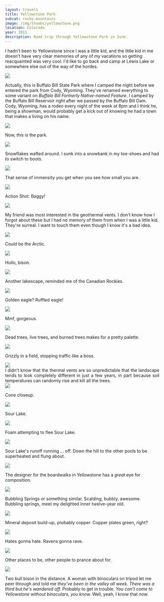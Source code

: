 ```yaml
--- 
layout: travels
title: Yellowstone Park
subcat: rocky-mountains
image: /img/thumbs/yellowstone.png
location: Colorado
year: 2011
description: Road trip through Yellowstone Park in June.
---
```


I hadn't been to Yellowstone since I was a little kid, and the little kid in me doesn't have very clear memories of any of my vacations so getting reacquainted was very cool. I'd like to go back and camp at Lewis Lake or somewhere else out of the way of the hordes.

 <img src="https://lh4.googleusercontent.com/-eYrmLO1qS-o/T2KtB3CWcrI/AAAAAAAACVw/oNRBrfTG5aA/s533/DSCF3946.JPG">

Actually, this is Buffalo Bill State Park where I camped the night before we entered the park from Cody, Wyoming. They've renamed everything to some variant on <em>Buffalo Bill Formerly Native-named Feature</em>. I camped by the Buffalo Bill Reservoir right after we passed by the Buffalo Bill Dam. Cody, Wyoming, has a rodeo every night of the week at 8pm and I think he, being a showman, would probably get a kick out of knowing he had a town that makes a living on his name.

 <img src="https://lh3.googleusercontent.com/-nrozYX7qj9k/T2KtB25B8JI/AAAAAAAACVo/YQVAbfO-7yA/s533/DSCF3954.JPG">

Now, <em>this</em> is the park.

 <img src="https://lh3.googleusercontent.com/-b_OVViwlvtU/T2KtByTFmDI/AAAAAAAACVs/GlQiIqx5GuU/s533/DSCF3951.JPG">

Snowflakes wafted around. 
I sunk into a snowbank in my toe-shoes and had to switch to boots.

 <img src="https://lh4.googleusercontent.com/-aOwMHTVvl_4/T2KtIu0rSLI/AAAAAAAACZc/FoYtUSuetrU/s533/DSCF4043.JPG">

That sense of immensity you get when you see how small you are.

 <img src="https://lh3.googleusercontent.com/-CazDtM51rb4/T2KtCbbDKpI/AAAAAAAACV8/3LbD-cnyQ5s/s533/DSCF3957.JPG">

Action Shot: Baggy!

 <img src="https://lh4.googleusercontent.com/-q1soHJWFb3c/T2KtCW94-7I/AAAAAAAACWA/jUrgmjeX07o/s533/DSCF3960.JPG">

My friend was most interested in the geothermal vents. I don't know how I forgot about these but I had no memory of them from when I was a little kid. They're surreal. I want to touch them even though I know it's a bad idea.

 <img src="https://lh4.googleusercontent.com/-zRqVT9FIzgg/T2KtCvNbcII/AAAAAAAACWU/lZ3APkvKlKw/s533/DSCF3961.JPG">

Could be the Arctic.

 <img src="https://lh3.googleusercontent.com/-qsMmrA5KQW0/T2KtChLWFjI/AAAAAAAACWk/FnKwvWKb4x8/s533/DSCF3963.JPG">

Hullo, bison.

 <img src="https://lh5.googleusercontent.com/-Sho-7pyMy8c/T2KtCpos0PI/AAAAAAAACWY/qUa1x38OGR4/s533/DSCF3965.JPG">

Another lakescape, reminded me of the Canadian Rockies.

 <img src="https://lh4.googleusercontent.com/-rrpfEPic3yY/T2KtDRFY3rI/AAAAAAAACW0/zEChZUwzkcE/s447/DSCF3967a.JPG">

Golden eagle? Ruffled eagle!

 <img src="https://lh3.googleusercontent.com/-gLEI4JX5Aiw/T2KtD5MdxFI/AAAAAAAACXQ/-EHEa9pMZjk/s533/DSCF3970.JPG">

Mmf, gorgeous.

 <img src="https://lh4.googleusercontent.com/-0owpH2Ww7lQ/T2KtDydOxdI/AAAAAAAACXI/FSgiTxmcfAM/s533/DSCF3972.JPG">

Dead trees, live trees, and burned trees makes for a pretty palette.

 <img src="https://lh4.googleusercontent.com/-APZXDz6CnEM/T2KtEhkvlzI/AAAAAAAACX4/cFHVlzsI2zo/s533/DSCF3977.JPG">

Grizzly in a field, stopping traffic like a boss.

 <img src="https://lh3.googleusercontent.com/-BC0rCy8TuMY/T2KtFN5groI/AAAAAAAACXc/dz1jeHgrBDQ/s533/DSCF3995.JPG">

<div style="text-align:justify">I didn't know that the thermal vents are so unpredictable that the landscape tends to look completely different in just a few years, in part because soil temperatures can randomly rise and kill all the trees. </div>

 <img src="https://lh4.googleusercontent.com/-A3GpxpdngQw/T2KtGKS1ESI/AAAAAAAACYE/34SLh08nB1Q/s533/DSCF3998.JPG">

Cone closeup.

 <img src="https://lh5.googleusercontent.com/-GC4oT6Q5xjQ/T2KtGP8KrFI/AAAAAAAACYA/XOmfWK-kOXE/s533/DSCF4000.JPG">

Sour Lake.

 <img src="https://lh5.googleusercontent.com/-DdwTWfshBRA/T2KtGsK0qHI/AAAAAAAACYQ/uPSLfPzAfmk/s533/DSCF4002.JPG">

Foam attempting to flee Sour Lake.

 <img src="https://lh4.googleusercontent.com/-DPpxzq0QPZg/T2KtHGe1d8I/AAAAAAAACYw/xOP7rw9sWX4/s533/DSCF4005.JPG">

Sour Lake's runoff running ... off. 
Down the hill to the other pools to be superheated and flung about.

 <img src="https://lh3.googleusercontent.com/-nOeMSIKFzZw/T2KtGyt5DBI/AAAAAAAACYU/iGFm25OKrUI/s533/DSCF4007.JPG">

The designer for the boardwalks in Yellowstone has a <em>great</em> eye for composition.

 <img src="https://lh5.googleusercontent.com/-JjnTcsPU9QY/T2KtHIAenTI/AAAAAAAACY0/kt2owQTiNTQ/s533/DSCF4013.JPG">

Bubbling Springs or something similar. Scalding, bubbly, awesome. 
Bubbling springs, meet my delighted inner twelve-year old.

 <img src="https://lh3.googleusercontent.com/-i8mWHzAv9OM/T2KtHDHEa0I/AAAAAAAACYg/JBey9exT0E0/s533/DSCF4020.JPG">

Mineral deposit build-up, probably copper. Copper plates green, right?

 <img src="https://lh4.googleusercontent.com/-phvEwqNSmlE/T2KtIbfoBSI/AAAAAAAACZA/HK7bABAAbUM/s600/DSCF4033a.JPG">

Hates gonna hate. Ravens gonna rave.

 <img src="https://lh6.googleusercontent.com/-9daS8t97Pog/T2KtIAnToaI/AAAAAAAACZE/bmX5iORBakw/s533/DSCF4036.JPG">

Other places to be, other people to prance about for.

 <img src="https://lh4.googleusercontent.com/-4sQuW4I1t6c/T2KtIX6sDyI/AAAAAAAACZI/qOtAbRgvO4k/s533/DSCF4042.JPG">

Two bull bison in the distance. A woman with binoculars on tripod let me peer through and told me <em>they've been in the valley all week. There was a third but he's wandered off.</em> Probably to get in trouble. <em>You can't come to Yellowstone without binoculars, you know.</em> Well, yeah, I know that <em>now</em>.
